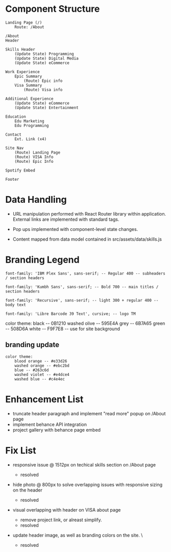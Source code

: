 # Component Structure 
    Landing Page (/)
        Route: /About

    /About
    Header
    
    Skills Header
        (Update State) Programming
        (Update State) Digital Media
        (Update State) eCommerce

    Work Experience 
        Epic Summary
            (Route) Epic info
        Visa Summary
            (Route) Visa info

    Additional Experience
        (Update State) eCommerce
        (Update State) Entertainment

    Education
        Edu Marketing
        Edu Programming

    Contact 
        Ext. Link (x4)

    Site Nav 
        (Route) Landing Page
        (Route) VISA Info
        (Route) Epic Info 

    Spotify Embed 

    Footer

# Data Handling
- URL manipulation performed with React Router library within application. External links are implemented with standard <a> tags. 

- Pop ups implemented with component-level state changes. 

- Content mapped from data model contained in src/assets/data/skills.js

# Branding Legend
 
	font-family: 'IBM Plex Sans', sans-serif; -- Regular 400 -- subheaders / section headers

	font-family: 'Kumbh Sans', sans-serif; -- Bold 700 -- main titles / section headers

	font-family: 'Recursive', sans-serif; -- light 300 + regular 400 -- body text

    font-family: 'Libre Barcode 39 Text', cursive; -- logo TM
	
  color theme: 
	black -- 0B1210
	washed olive -- 595E4A
	grey -- 6B7A65
	green -- 508D6A
	white -- F9F7E8 -- use for site background

## branding update
    color theme: 
        blood orange -- #e33d26
        washed orange -- #ebc2bd
        blue -- #263c6d
        washed violet -- #e4dce4
        washed blue -- #c4e4ec

# Enhancement List
- truncate header paragraph and implement "read more" popup on /About page 
- implement behance API integration
- project gallery with behance page embed

# Fix List 
- responsive issue @ 1512px on techical skills section on /About page 
    - resolved

- hide photo @ 800px to solve overlapping issues with responsive sizing on the header 
    - resolved

- visual overlapping with header on VISA about page
    - remove project link, or alreast simplify. 
    - resolved 

- update header image, as well as branding colors on the site. \
    - resolved

